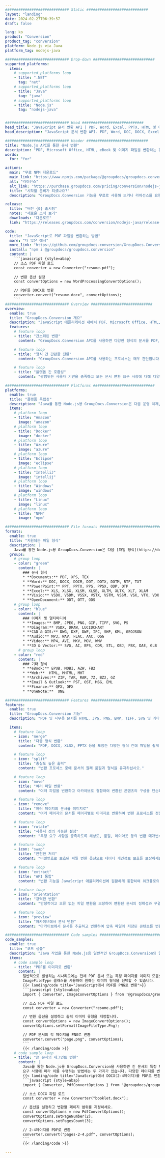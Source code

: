 ```yaml
---
############################# Static ############################
layout: "landing"
date: 2024-02-27T06:39:57
draft: false

lang: ko
product: "Conversion"
product_tag: "conversion"
platform: Node.js via Java
platform_tag: nodejs-java

############################# Drop-down ############################
supported_platforms:
  items:
    # supported_platforms loop
    - title: ".NET"
      tag: "net"
    # supported_platforms loop
    - title: "Java"
      tag: "java"
    # supported_platforms loop
    - title: "Node.js"
      tag: "nodejs-java" 


############################# Head ############################
head_title: "JavaScript 문서 변환 API | PDF, Word, Excel, PPTX, HTML 및 이미지 변환"
head_description: "JavaScript 문서 변환 API. PDF, Word, DOC, DOCX, Excel, 스프레드시트, PPT, PPTX, HTML, PSD, MPT, MPP, 이메일, MSG, EMLX, AutoCAD 및 이미지 파일 형식을 변환합니다."

############################# Header ############################
title: "Node.js API를 통한 문서 변환"
description: "PDF, Microsoft Office, HTML, eBook 및 이미지 파일을 변환하는 강력한 변환 API"
words:
  for: "for"

actions:
  main: "무료 NPM 다운로드"
  main_link: "https://www.npmjs.com/package/@groupdocs/groupdocs.conversion"
  alt: "라이선스"
  alt_link: "https://purchase.groupdocs.com/pricing/conversion/nodejs-java"
  title: "시작할 준비가 되셨나요?"
  description: "GroupDocs.Conversion 기능을 무료로 사용해 보거나 라이선스를 요청하세요"

release:
  title: "버전 {0} 출시됨"
  notes: "새로운 소식 보기"
  downloads: "다운로드"
  link: "https://releases.groupdocs.com/conversion/nodejs-java/release-notes/latest/"

code:
  title: "JavaScript로 PDF 파일을 변환하는 방법"
  more: "더 많은 예시"
  more_link: "https://github.com/groupdocs-conversion/GroupDocs.Conversion-for-Node.js-via-Java"
  install: "npm i @groupdocs/groupdocs.conversion"
  content: |
    ```javascript {style=abap}       
    // 소스 PDF 파일 로드
    const converter = new Converter("resume.pdf");
    
    // 변환 옵션 설정
    const convertOptions = new WordProcessingConvertOptions();

    // PDF를 DOCX로 변환
    converter.convert("resume.docx", convertOptions);
    ```
############################# Overview ############################
overview:
  enable: true
  title: "GroupDocs.Conversion 개요"
  description: "JavaScript 애플리케이션 내에서 PDF, Microsoft Office, HTML, eBook 및 이미지 파일을 신속하고 완벽하게 변환하기 위한 API 기능을 살펴보세요."
  features:
    # feature loop
    - title: "간소화된 변환"
      content: "GroupDocs.Conversion API를 사용하면 다양한 형식의 문서를 PDF, Microsoft Office, HTML, eBook 및 이미지 파일로 쉽게 변환할 수 있습니다. API는 유연하고 강력한 옵션을 제공하여 변환 프로세스 전반에 걸쳐 콘텐츠와 문서 구조의 무결성을 보장합니다."

    # feature loop
    - title: "형식 간 간편한 전환"
      content: "GroupDocs.Conversion API를 사용하는 프로세스는 매우 간단합니다. 단 하나의 방법과 다양한 형식 간에 쉽게 전환할 수 있는 옵션 세트가 필요합니다."

    # feature loop
    - title: "플랫폼 간 호환성"
      content: "광범위한 사용자 기반을 충족하고 모든 문서 변환 요구 사항에 대해 다양한 환경에서 최적의 성능을 보장하는 고유한 교차 플랫폼 호환성을 갖춘 변환 솔루션을 살펴보세요."

############################# Platforms ############################
platforms:
  enable: true
  title: "플랫폼 독립성"
  description: "Java를 통한 Node.js용 GroupDocs.Conversion은 다음 운영 체제, 프레임워크 및 패키지 관리자를 지원합니다."
  items:
    # platform loop
    - title: "Amazon"
      image: "amazon"
    # platform loop
    - title: "Docker"
      image: "docker"
    # platform loop
    - title: "Azure"
      image: "azure"
    # platform loop
    - title: "Eclipse"
      image: "eclipse"
    # platform loop
    - title: "IntelliJ"
      image: "intellij"
    # platform loop
    - title: "Windows"
      image: "windows"
    # platform loop
    - title: "Linux"
      image: "linux"
    # platform loop
    - title: "NPM"
      image: "npm"

############################# File formats ############################
formats:
  enable: true
  title: "지원되는 파일 형식"
  description: |
    Java를 통한 Node.js용 GroupDocs.Conversion은 다음 [파일 형식](https://docs.groupdocs.com/conversion/nodejs-java/supported-file-formats/)을 사용한 작업을 지원합니다.
  groups:
    # group loop
    - color: "green"
      content: |
        ### 문서 형식
        * **Documents:** PDF, XPS, TEX
        * **Word:** DOC, DOCX, DOCM, DOT, DOTX, DOTM, RTF, TXT
        * **PowerPoint:** PPT, PPTX, PPS, PPSX, ODP, OTP
        * **Excel:** XLS, XLSX, XLSM, XLSB, XLTM, XLTX, XLT, XLAM
        * **Visio:** VSDX, VSDM, VSSX, VSTX, VSTM, VSSM, VSX, VTX, VDX
        * **OpenDocument:** ODT, OTT, ODS
    # group loop
    - color: "blue"
      content: |
        ### 이미지 및 멀티미디어
        * **Images:** BMP, JPEG, PNG, GIF, TIFF, SVG, PS
        * **Diagram:** VSDX, DRAW, LUCIDCHART
        * **CAD & GIS:** DWG, DXF, DWF, IFC, SHP, KML, GEOJSON
        * **Audio:** MP3, WAV, FLAC, AAC, OGG
        * **Video:** MP4, AVI, MKV, MOV, WMV
        * **3D & Vector:** SVG, AI, EPS, CDR, STL, OBJ, FBX, DAE, GLB    
      # group loop
    - color: "red"
      content: |
        ### 기타 형식        
        * **eBook:** EPUB, MOBI, AZW, FB2
        * **Web:**  HTML, MHTML, MHT
        * **Archives:** ZIP, TAR, RAR, 7Z, BZ2, GZ
        * **Email & Outlook:** PST, OST, MSG, EML
        * **Finance:** QFX, OFX
        * **OneNote:**  ONE

############################# Features ############################
features:
  enable: true
  title: "GroupDocs.Conversion 기능"
  description: "PDF 및 사무용 문서를 HTML, JPG, PNG, BMP, TIFF, SVG 및 기타 다양한 형식으로 원활하게 변환합니다. JavaScript API용 GroupDocs.Conversion은 사용하기 쉽고 프로젝트에 통합되도록 설계되었습니다. 변환 프로세스를 사용자 정의하는 기능을 통해 널리 사용되는 모든 문서 형식을 지원합니다."

  items:
    # feature loop
    - icon: "merge"
      title: "다중 형식 변환"
      content: "PDF, DOCX, XLSX, PPTX 등을 포함한 다양한 형식 간에 파일을 쉽게 변환하세요."

    # feature loop
    - icon: "split"
      title: "충실도 높은 출력"
      content: "변환 프로세스 중에 문서의 원래 품질과 형식을 유지하십시오."

    # feature loop
    - icon: "move"
      title: "여러 파일 변환"
      content: "여러 파일을 변환하고 아카이브로 결합하여 변환된 콘텐츠의 구성을 단순화합니다."

    # feature loop
    - icon: "remove"
      title: "여러 페이지의 문서를 이미지로"
      content: "여러 페이지의 문서를 페이지별로 이미지로 변환하여 변환 프로세스를 정밀하게 제어하고 이미지 기반 문서 추출 및 분석을 용이하게 합니다."

    # feature loop
    - icon: "rotate"
      title: "사용자 정의 가능한 설정"
      content: "특정 요구 사항을 충족하도록 해상도, 품질, 레이아웃 등의 변환 매개변수를 미세 조정합니다."

    # feature loop
    - icon: "swap"
      title: "안전한 처리"
      content: "비밀번호로 보호된 파일 변환 옵션으로 데이터 개인정보 보호를 보장하세요."

    # feature loop
    - icon: "extract"
      title: "API 통합"
      content: "변환 기능을 JavaScript 애플리케이션에 원활하게 통합하여 워크플로의 일부로 매끄럽게 만듭니다."

    # feature loop
    - icon: "orientation"
      title: "강력한 변환"
      content: "안정적이고 오류 없는 파일 변환을 보장하여 변환된 문서의 정확성과 무결성을 보장합니다."

    # feature loop
    - icon: "preview"
      title: "아카이브에서 문서 변환"
      content: "아카이브에서 문서를 추출하고 변환하여 압축 파일에 저장된 콘텐츠를 변환할 수 있습니다."

############################# Code samples ############################
code_samples:
  enable: true
  title: "코드 샘플"
  description: "Java 작업을 통한 Node.js용 일반적인 GroupDocs.Conversion의 일부 사용 사례"
  items:
    # code sample loop
    - title: "PDF를 이미지로 변환"
      content: |
        일반적으로 발생하는 시나리오에는 전체 PDF 문서 또는 특정 페이지를 이미지 모음으로 변환하는 것이 포함됩니다. Java를 통한 Node.js용 GroupDocs.Conversion은 PDF를 TIFF, JPG, PNG, GIF, BMP 등과 같은 다양한 이미지 형식으로 변환하는 기능을 제공합니다.  
        ImageFileType 클래스를 사용하여 원하는 이미지 형식을 선택할 수 있습니다.
        {{< landing/code title="JavaScript에서 PDF를 PNG로 변환">}}
        ```javascript {style=abap}
        import { Converter, ImageConvertOptions } from '@groupdocs/groupdocs.conversion'; 

        // 소스 PDF 파일 로드
        const converter = new Converter("resume.pdf");

        // 변환 옵션을 설정하고 출력 이미지 유형을 지정합니다.
        const convertOptions = new ImageConvertOptions();
        convertOptions.setFormat(ImageFileType.Png);

        // PDF 문서의 각 페이지를 PNG로 변환
        converter.convert("page.png", convertOptions);
        ```
        {{< /landing/code >}}
    # code sample loop
    - title: "큰 문서의 세그먼트 변환"
      content: |
        Java를 통한 Node.js용 GroupDocs.Conversion을 사용하면 긴 문서의 특정 페이지를 쉽게 변환할 수 있습니다.  
        요구 사항에 따라 이를 수행하는 방법에는 두 가지가 있습니다. 다양한 페이지를 변환하거나 특정 페이지를 변환할 수 있습니다.
        {{< landing/code title="JavaScript에서 DOCX(2-4페이지)를 PDF로 변환">}}
        ```javascript {style=abap}   
        import { Converter, PdfConvertOptions } from '@groupdocs/groupdocs.conversion'

        // 소스 DOCX 파일 로드
        const converter = new Converter("booklet.docx");

        // 옵션을 설정하고 변환할 페이지 범위를 지정하세요.
        const convertOptions = new PdfConvertOptions();
        convertOptions.setPageNumber(2);
        convertOptions.setPagesCount(3);

        // 2-4페이지를 PDF로 변환
        converter.convert("pages-2-4.pdf", convertOptions);
        ```
        {{< /landing/code >}}

---
```

